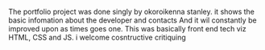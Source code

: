 The portfolio project was done singly by okoroikenna stanley.
it shows the basic infomation about the developer and contacts
And it wil constantly be improved upon as times goes one.
This was basically front end tech viz HTML, CSS and JS.
i welcome cosntructive critiquing